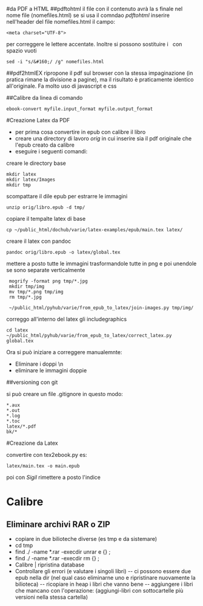 #da PDF a HTML
##pdftohtml
il file con il contenuto avrà la s finale nel nome file (nomefiles.html)
se si usa il comndao _pdftohtml_ inserire nell'header del file nomefiles.html il campo:

    <meta charset="UTF-8">

per correggere le lettere accentate. 
Inoltre si possono sostituire i _&#160;_ con spazio vuoti 

    sed -i "s/&#160;/ /g" nomefiles.html

##pdf2htmlEX
ripropone il pdf sul browser con la stessa impaginazione (in pratica rimane la divisione a pagine), 
ma il risultato è praticamente identico all'originale. Fa molto uso di javascript e css

##Calibre
da linea di comando

    ebook-convert myfile.input_format myfile.output_format 

#Creazione Latex da PDF

- per prima cosa convertire in epub con calibre il libro
- creare una directory di lavoro _orig_ in cui inserire sia il pdf originale che l'epub creato da calibre
- eseguire i seguenti comandi:


creare le directory base 

    mkdir latex
    mkdir latex/Images
    mkdir tmp

scompattare il dile epub per estrarre le immagini

    unzip orig/libro.epub -d tmp/

copiare il tempalte latex di base 

    cp ~/public_html/dochub/varie/latex-examples/epub/main.tex latex/   

creare il latex con pandoc

    pandoc orig/libro.epub -o latex/global.tex

mettere a posto tutte le immagini trasformandole tutte in png e poi unendole se sono separate verticalmente


     mogrify -format png tmp/*.jpg
     mkdir tmp/img
     mv tmp/*.png tmp/img
     rm tmp/*.jpg

     ~/public_html/pyhub/varie/from_epub_to_latex/join-images.py tmp/img/

correggo all'interno del latex gli includegraphics

    cd latex
    ~/public_html/pyhub/varie/from_epub_to_latex/correct_latex.py global.tex

Ora si può iniziare a correggere manualemnte:

- Eliminare i doppi \n 
- eliminare le immagini doppie

##versioning con git

si può creare un file .gitignore in questo modo:
```
*.aux
*.out
*.log
*.toc
latex/*.pdf
bk/*

```

#Creazione da Latex

convertire con tex2ebook.py es: 

    latex/main.tex -o main.epub

poi con _Sigil_ rimettere a posto l'indice
    
# Calibre

## Eliminare archivi RAR o ZIP

- copiare in due bilioteche diverse (es tmp e da sistemare)
- cd tmp
- find ./ -name *.rar -execdir unrar e  {} \;
- find ./ -name *.rar -execdir rm  {} \;
- Calibre | ripristina database
- Controllare gli errori (e valutare i singoli libri)
-- ci possono essere due epub nella dir (nel qual caso eliminarne uno e ripristinare nuovamente la bilioteca)
-- ricopiare in heap i libri che vanno bene
-- aggiungere i libri che mancano con l'operazione: (aggiungi-libri con sottocartelle più versioni nella stessa cartella)
